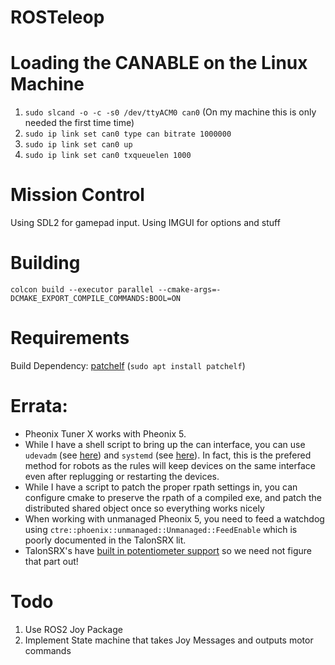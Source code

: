 # ROSTeleop

# Loading the CANABLE on the Linux Machine
1. `sudo slcand -o -c -s0 /dev/ttyACM0 can0` (On my machine this is only needed the first time time)
2. `sudo ip link set can0 type can bitrate 1000000`
3. `sudo ip link set can0 up`
4. `sudo ip link set can0 txqueuelen 1000`

# Mission Control
Using SDL2 for gamepad input. Using IMGUI for options and stuff

# Building
`colcon build --executor parallel --cmake-args=-DCMAKE_EXPORT_COMPILE_COMMANDS:BOOL=ON`

# Requirements 
Build Dependency: [patchelf](https://github.com/NixOS/patchelf) (`sudo apt install patchelf`)

# Errata:
* Pheonix Tuner X works with Pheonix 5. 
* While I have a shell script to bring up the can interface, you can use `udevadm` (see [here](https://forum.linuxfoundation.org/discussion/859554/udev-how-to-set-a-rule-depending-on-the-manufacturer-or-the-serial-number)) and `systemd` (see [here](https://www.pragmaticlinux.com/2021/07/automatically-bring-up-a-socketcan-interface-on-boot/)). In fact, this is the prefered method for robots as the rules will keep devices on the same interface even after replugging or restarting the devices.
* While I have a script to patch the proper rpath settings in, you can configure cmake to preserve the rpath of a compiled exe, and patch the distributed shared object once so everything works nicely
* When working with unmanaged Pheonix 5, you need to feed a watchdog using `ctre::phoenix::unmanaged::Unmanaged::FeedEnable` which is poorly documented in the TalonSRX lit.
* TalonSRX's have [built in potentiometer support](https://www.chiefdelphi.com/t/how-to-connect-a-potentiometer-to-a-talon-srx/341851) so we need not figure that part out!

# Todo 
1. Use ROS2 Joy Package
2. Implement State machine that takes Joy Messages and outputs motor commands